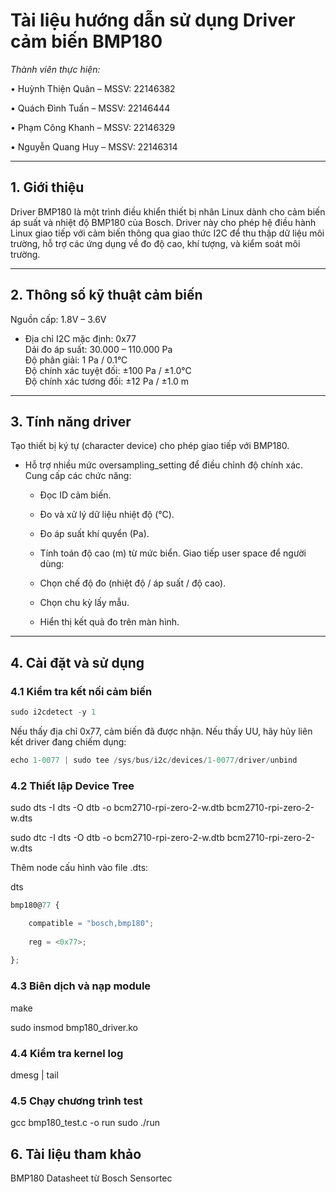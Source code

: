 # Tài liệu hướng dẫn sử dụng Driver cảm biến BMP180

*Thành viên thực hiện:*

•	Huỳnh Thiện Quân – MSSV: 22146382

•	Quách Đình Tuấn – MSSV: 22146444

•	Phạm Công Khanh – MSSV: 22146329

•	Nguyễn Quang Huy – MSSV: 22146314
 

---

## 1. Giới thiệu

Driver BMP180 là một trình điều khiển thiết bị nhân Linux dành cho cảm biến áp suất và nhiệt độ BMP180 của Bosch. Driver này cho phép hệ điều hành Linux giao tiếp với cảm biến thông qua giao thức I2C để thu thập dữ liệu môi trường, hỗ trợ các ứng dụng về đo độ cao, khí tượng, và kiểm soát môi trường.

---

## 2. Thông số kỹ thuật cảm biến

Nguồn cấp: 1.8V – 3.6V  

- Địa chỉ I2C mặc định: 0x77  
Dải đo áp suất: 30.000 – 110.000 Pa  
Độ phân giải: 1 Pa / 0.1°C  
Độ chính xác tuyệt đối: ±100 Pa / ±1.0°C  
Độ chính xác tương đối: ±12 Pa / ±1.0 m  


---

## 3. Tính năng driver

Tạo thiết bị ký tự (character device) cho phép giao tiếp với BMP180.

- Hỗ trợ nhiều mức oversampling_setting để điều chỉnh độ chính xác.
Cung cấp các chức năng:

  - Đọc ID cảm biến.
  - Đo và xử lý dữ liệu nhiệt độ (°C).
  - Đo áp suất khí quyển (Pa).
  - Tính toán độ cao (m) từ mức biển.
Giao tiếp user space để người dùng:

  - Chọn chế độ đo (nhiệt độ / áp suất / độ cao).
  - Chọn chu kỳ lấy mẫu.
  - Hiển thị kết quả đo trên màn hình.

---

## 4. Cài đặt và sử dụng

### 4.1 Kiểm tra kết nối cảm biến
```js
sudo i2cdetect -y 1
```
Nếu thấy địa chỉ 0x77, cảm biến đã được nhận. Nếu thấy UU, hãy hủy liên kết driver đang chiếm dụng:
```js
echo 1-0077 | sudo tee /sys/bus/i2c/devices/1-0077/driver/unbind
```
### 4.2 Thiết lập Device Tree

sudo dts -I dts -O dtb -o bcm2710-rpi-zero-2-w.dtb bcm2710-rpi-zero-2-w.dts

sudo dtc -I dts -O dtb -o bcm2710-rpi-zero-2-w.dtb bcm2710-rpi-zero-2-w.dts


Thêm node cấu hình vào file .dts:

dts
```js
bmp180@77 {

    compatible = "bosch,bmp180";
    
    reg = <0x77>;
    
};
```
### 4.3 Biên dịch và nạp module

make

sudo insmod bmp180_driver.ko

### 4.4 Kiểm tra kernel log

dmesg | tail

### 4.5 Chạy chương trình test

gcc bmp180_test.c -o run
sudo ./run
## 6. Tài liệu tham khảo

BMP180 Datasheet từ Bosch Sensortec

